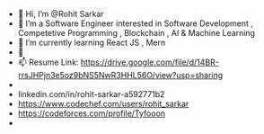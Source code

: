 - 👋 Hi, I’m @Rohit Sarkar
- 👀 I’m a Software Engineer interested in Software Development , Competetive Programming , Blockchain , AI & Machine Learning 
- 🌱 I’m currently learning React JS , Mern 
- 💞️ 
- 📫 Resume Link:  https://drive.google.com/file/d/14BR-rrsJHPjn3e5oz9bNS5NwR3HHL56O/view?usp=sharing
- 
- linkedin.com/in/rohit-sarkar-a592771b2
- https://www.codechef.com/users/rohit_sarkar
- https://codeforces.com/profile/Tyfooon
- 

<!---
Rohit-Sarkar55/Rohit-Sarkar55 is a ✨ special ✨ repository because its `README.md` (this file) appears on your GitHub profile.
You can click the Preview link to take a look at your changes.
--->
